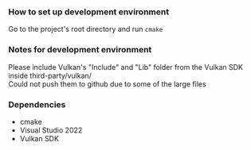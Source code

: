 ### How to set up development environment
Go to the project's root directory and run
`cmake`


### Notes for development environment

Please include Vulkan's "Include" and "Lib" folder from the Vulkan SDK inside third-party/vulkan/  
Could not push them to github due to some of the large files  

### Dependencies
* cmake
* Visual Studio 2022
* Vulkan SDK